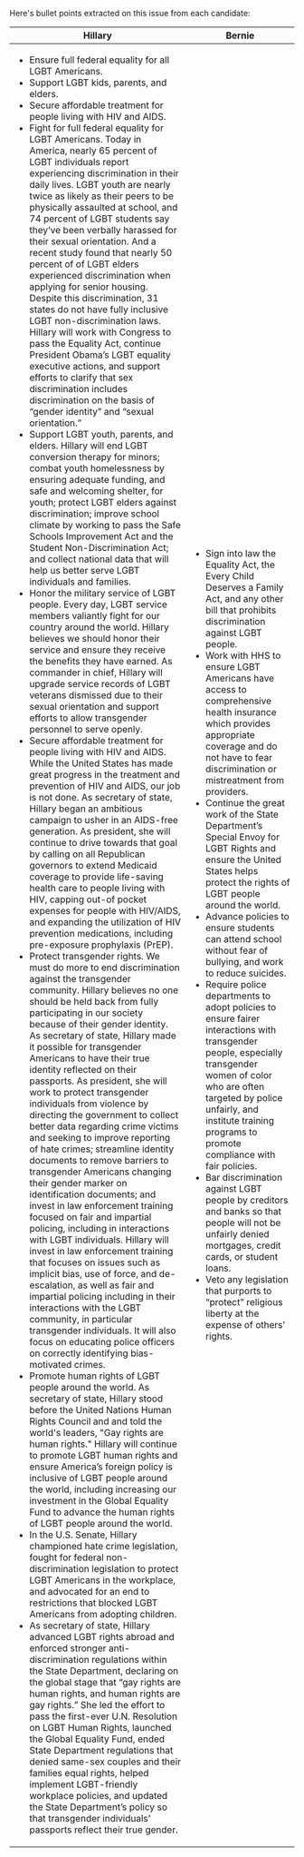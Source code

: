 Here's bullet points extracted on this issue from each candidate:

| Hillary | Bernie |
| ------  | -----  |
| <ul><li> Ensure full federal equality for all LGBT Americans.</li><li> Support LGBT kids, parents, and elders.</li><li>Secure affordable treatment for people living with HIV and AIDS.</li><li>Fight for full federal equality for LGBT Americans. Today in America, nearly 65 percent of LGBT individuals report experiencing discrimination in their daily lives. LGBT youth are nearly twice as likely as their peers to be physically assaulted at school, and 74 percent of LGBT students say they’ve been verbally harassed for their sexual orientation. And a recent study found that nearly 50 percent of of LGBT elders experienced discrimination when applying for senior housing. Despite this discrimination, 31 states do not have fully inclusive LGBT non-discrimination laws. Hillary will work with Congress to pass the Equality Act, continue President Obama’s LGBT equality executive actions, and support efforts to clarify that sex discrimination includes discrimination on the basis of “gender identity” and “sexual orientation.”</li><li>Support LGBT youth, parents, and elders. Hillary will end LGBT conversion therapy for minors; combat youth homelessness by ensuring adequate funding, and safe and welcoming shelter, for youth; protect LGBT elders against discrimination; improve school climate by working to pass the Safe Schools Improvement Act and the Student Non-Discrimination Act; and collect national data that will help us better serve LGBT individuals and families.</li><li>Honor the military service of LGBT people. Every day, LGBT service members valiantly fight for our country around the world. Hillary believes we should honor their service and ensure they receive the benefits they have earned. As commander in chief, Hillary will upgrade service records of LGBT veterans dismissed due to their sexual orientation and support efforts to allow transgender personnel to serve openly.</li><li>Secure affordable treatment for people living with HIV and AIDS. While the United States has made great progress in the treatment and prevention of HIV and AIDS, our job is not done. As secretary of state, Hillary began an ambitious campaign to usher in an AIDS-free generation. As president, she will continue to drive towards that goal by calling on all Republican governors to extend Medicaid coverage to provide life-saving health care to people living with HIV, capping out-of pocket expenses for people with HIV/AIDS, and expanding the utilization of HIV prevention medications, including pre-exposure prophylaxis (PrEP). </li><li>Protect transgender rights. We must do more to end discrimination against the transgender community. Hillary believes no one should be held back from fully participating in our society because of their gender identity. As secretary of state, Hillary made it possible for transgender Americans to have their true identity reflected on their passports. As president, she will work to protect transgender individuals from violence by directing the government to collect better data regarding crime victims and seeking to improve reporting of hate crimes; streamline identity documents to remove barriers to transgender Americans changing their gender marker on identification documents; and invest in law enforcement training focused on fair and impartial policing, including in interactions with LGBT individuals. Hillary will invest in law enforcement training that focuses on issues such as implicit bias, use of force, and de-escalation, as well as fair and impartial policing including in their interactions with the LGBT community, in particular transgender individuals. It will also focus on educating police officers on correctly identifying bias-motivated crimes.</li><li> Promote human rights of LGBT people around the world. As secretary of state, Hillary stood before the United Nations Human Rights Council and and told the world's leaders, "Gay rights are human rights." Hillary will continue to promote LGBT human rights and ensure America’s foreign policy is inclusive of LGBT people around the world, including increasing our investment in the Global Equality Fund to advance the human rights of LGBT people around the world.</li><li> In the U.S. Senate, Hillary championed hate crime legislation, fought for federal non-discrimination legislation to protect LGBT Americans in the workplace, and advocated for an end to restrictions that blocked LGBT Americans from adopting children.</li><li> As secretary of state, Hillary advanced LGBT rights abroad and enforced stronger anti-discrimination regulations within the State Department, declaring on the global stage that “gay rights are human rights, and human rights are gay rights.” She led the effort to pass the first-ever U.N. Resolution on LGBT Human Rights, launched the Global Equality Fund, ended State Department regulations that denied same-sex couples and their families equal rights, helped implement LGBT-friendly workplace policies, and updated the State Department’s policy so that transgender individuals’ passports reflect their true gender.</li></ul> | <ul><li>Sign into law the Equality Act, the Every Child Deserves a Family Act, and any other bill that prohibits discrimination against LGBT people.</li><li>Work with HHS to ensure LGBT Americans have access to comprehensive health insurance which provides appropriate coverage and do not have to fear discrimination or mistreatment from providers.</li><li>Continue the great work of the State Department’s Special Envoy for LGBT Rights and ensure the United States helps protect the rights of LGBT people around the world.</li><li>Advance policies to ensure students can attend school without fear of bullying, and work to reduce suicides.</li><li>Require police departments to adopt policies to ensure fairer interactions with transgender people, especially transgender women of color who are often targeted by police unfairly, and institute training programs to promote compliance with fair policies.</li><li>Bar discrimination against LGBT people by creditors and banks so that people will not be unfairly denied mortgages, credit cards, or student loans.</li><li>Veto any legislation that purports to “protect” religious liberty at the expense of others’ rights.</li></ul> |
